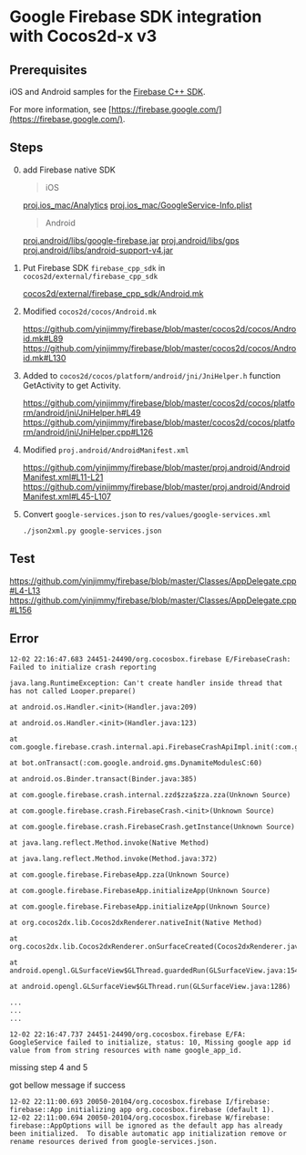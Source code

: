 # Google Firebase SDK integration with Cocos2d-x v3

Prerequisites
---

iOS and Android samples for the [Firebase C++ SDK](https://firebase.google.com/docs/cpp/setup).

For more information, see [https://firebase.google.com/](https://firebase.google.com/).


Steps
---

0. add Firebase native SDK

    > iOS

    [proj.ios_mac/Analytics](https://github.com/yinjimmy/firebase/blob/master/proj.ios_mac/Analytics)
    [proj.ios_mac/GoogleService-Info.plist](https://github.com/yinjimmy/firebase/blob/master/proj.ios_mac/GoogleService-Info.plist)

    > Android

    [proj.android/libs/google-firebase.jar](https://github.com/yinjimmy/firebase/blob/master/proj.android/libs/google-firebase.jar)
    [proj.android/libs/gps](https://github.com/yinjimmy/firebase/blob/master/proj.android/libs/gps)
    [proj.android/libs/android-support-v4.jar](https://github.com/yinjimmy/firebase/blob/master/proj.android/libs/android-support-v4.jar)


1. Put Firebase SDK `firebase_cpp_sdk` in `cocos2d/external/firebase_cpp_sdk`

    [cocos2d/external/firebase_cpp_sdk/Android.mk](https://github.com/yinjimmy/firebase/blob/master/cocos2d/external/firebase_cpp_sdk/Android.mk)

2. Modified `cocos2d/cocos/Android.mk`

    https://github.com/yinjimmy/firebase/blob/master/cocos2d/cocos/Android.mk#L89
    https://github.com/yinjimmy/firebase/blob/master/cocos2d/cocos/Android.mk#L130

3. Added to `cocos2d/cocos/platform/android/jni/JniHelper.h` function GetActivity to get Activity.

    https://github.com/yinjimmy/firebase/blob/master/cocos2d/cocos/platform/android/jni/JniHelper.h#L49
    https://github.com/yinjimmy/firebase/blob/master/cocos2d/cocos/platform/android/jni/JniHelper.cpp#L126

4. Modified `proj.android/AndroidManifest.xml`

    https://github.com/yinjimmy/firebase/blob/master/proj.android/AndroidManifest.xml#L11-L21
    https://github.com/yinjimmy/firebase/blob/master/proj.android/AndroidManifest.xml#L45-L107

5. Convert `google-services.json` to `res/values/google-services.xml`

    ```
    ./json2xml.py google-services.json
    ```

Test
---

https://github.com/yinjimmy/firebase/blob/master/Classes/AppDelegate.cpp#L4-L13
https://github.com/yinjimmy/firebase/blob/master/Classes/AppDelegate.cpp#L156


Error
---

```
12-02 22:16:47.683 24451-24490/org.cocosbox.firebase E/FirebaseCrash: Failed to initialize crash reporting
                                                                      java.lang.RuntimeException: Can't create handler inside thread that has not called Looper.prepare()
                                                                          at android.os.Handler.<init>(Handler.java:209)
                                                                          at android.os.Handler.<init>(Handler.java:123)
                                                                          at com.google.firebase.crash.internal.api.FirebaseCrashApiImpl.init(:com.google.android.gms.DynamiteModulesC:1175)
                                                                          at bot.onTransact(:com.google.android.gms.DynamiteModulesC:60)
                                                                          at android.os.Binder.transact(Binder.java:385)
                                                                          at com.google.firebase.crash.internal.zzd$zza$zza.zza(Unknown Source)
                                                                          at com.google.firebase.crash.FirebaseCrash.<init>(Unknown Source)
                                                                          at com.google.firebase.crash.FirebaseCrash.getInstance(Unknown Source)
                                                                          at java.lang.reflect.Method.invoke(Native Method)
                                                                          at java.lang.reflect.Method.invoke(Method.java:372)
                                                                          at com.google.firebase.FirebaseApp.zza(Unknown Source)
                                                                          at com.google.firebase.FirebaseApp.initializeApp(Unknown Source)
                                                                          at com.google.firebase.FirebaseApp.initializeApp(Unknown Source)
                                                                          at org.cocos2dx.lib.Cocos2dxRenderer.nativeInit(Native Method)
                                                                          at org.cocos2dx.lib.Cocos2dxRenderer.onSurfaceCreated(Cocos2dxRenderer.java:72)
                                                                          at android.opengl.GLSurfaceView$GLThread.guardedRun(GLSurfaceView.java:1548)
                                                                          at android.opengl.GLSurfaceView$GLThread.run(GLSurfaceView.java:1286)

...
...
...

12-02 22:16:47.737 24451-24490/org.cocosbox.firebase E/FA: GoogleService failed to initialize, status: 10, Missing google app id value from from string resources with name google_app_id.
```

missing step 4 and 5

got bellow message if success

```
12-02 22:11:00.693 20050-20104/org.cocosbox.firebase I/firebase: firebase::App initializing app org.cocosbox.firebase (default 1).
12-02 22:11:00.694 20050-20104/org.cocosbox.firebase W/firebase: firebase::AppOptions will be ignored as the default app has already been initialized.  To disable automatic app initialization remove or rename resources derived from google-services.json.
```


